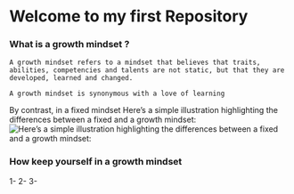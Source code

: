 # Welcome to my first Repository 
### What is a growth mindset ?
`A growth mindset refers to a mindset that believes that traits, abilities, competencies and talents are not static, but that they are developed, learned and changed.`

`A growth mindset is synonymous with a love of learning `

By contrast, in a fixed mindset
Here’s a simple illustration highlighting the differences between a fixed and a growth mindset:
![Here’s a simple illustration highlighting the differences between a fixed and a growth mindset:](https://3kllhk1ibq34qk6sp3bhtox1-wpengine.netdna-ssl.com/wp-content/uploads/NewGrowthMindset2.png)
### How keep yourself in a growth mindset
1-
2-
3-  
